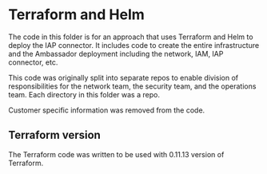 # Terraform and Helm
The code in this folder is for an approach that uses Terraform and Helm to
deploy the IAP connector. It includes code to create the entire infrastructure
and the Ambassador deployment including the network, IAM, IAP connector, etc.

This code was originally split into separate repos to enable division of
responsibilities for the network team, the security team, and the operations team.
Each directory in this folder was a repo.

Customer specific information was removed from the code.

## Terraform version
The Terraform code was written to be used with 0.11.13 version of Terraform. 
